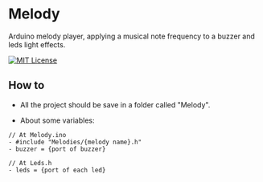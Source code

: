 
# Melody

Arduino melody player, applying a musical note frequency to a buzzer and leds light effects.

[![MIT License](https://img.shields.io/badge/License-MIT-green.svg)](https://choosealicense.com/licenses/mit/)

## How to

- All the project should be save in a folder called "Melody".

- About some variables:
```
// At Melody.ino
- #include "Melodies/{melody name}.h"
- buzzer = {port of buzzer}
```
```
// At Leds.h
- leds = {port of each led}
```